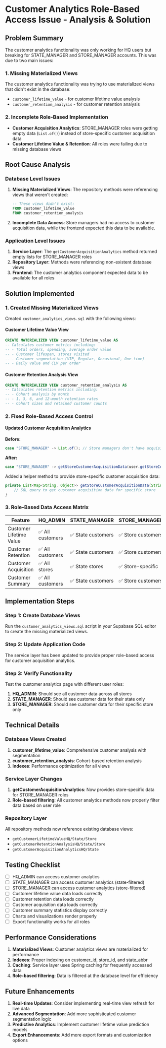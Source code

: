 # Customer Analytics Role-Based Access Issue - Analysis & Solution

## Problem Summary

The customer analytics functionality was only working for HQ users but breaking for STATE_MANAGER and STORE_MANAGER accounts. This was due to two main issues:

### 1. Missing Materialized Views
The customer analytics functionality was trying to use materialized views that didn't exist in the database:
- `customer_lifetime_value` - for customer lifetime value analysis
- `customer_retention_analysis` - for customer retention analysis

### 2. Incomplete Role-Based Implementation
- **Customer Acquisition Analytics**: STORE_MANAGER roles were getting empty data (`List.of()`) instead of store-specific customer acquisition data
- **Customer Lifetime Value & Retention**: All roles were failing due to missing database views

## Root Cause Analysis

### Database Level Issues
1. **Missing Materialized Views**: The repository methods were referencing views that weren't created:
   ```sql
   -- These views didn't exist:
   FROM customer_lifetime_value
   FROM customer_retention_analysis
   ```

2. **Incomplete Data Access**: Store managers had no access to customer acquisition data, while the frontend expected this data to be available.

### Application Level Issues
1. **Service Layer**: The `getCustomerAcquisitionAnalytics` method returned empty lists for STORE_MANAGER roles
2. **Repository Layer**: Methods were referencing non-existent database views
3. **Frontend**: The customer analytics component expected data to be available for all roles

## Solution Implemented

### 1. Created Missing Materialized Views
Created `customer_analytics_views.sql` with the following views:

#### Customer Lifetime Value View
```sql
CREATE MATERIALIZED VIEW customer_lifetime_value AS
-- Calculates customer metrics including:
-- - Total orders, spending, average order value
-- - Customer lifespan, stores visited
-- - Customer segmentation (VIP, Regular, Occasional, One-time)
-- - Daily value and CLV per order
```

#### Customer Retention Analysis View
```sql
CREATE MATERIALIZED VIEW customer_retention_analysis AS
-- Calculates retention metrics including:
-- - Cohort analysis by month
-- - 1, 3, 6, and 12-month retention rates
-- - Cohort sizes and retained customer counts
```

### 2. Fixed Role-Based Access Control

#### Updated Customer Acquisition Analytics
**Before:**
```java
case "STORE_MANAGER" -> List.of(); // Store managers don't have acquisition data
```

**After:**
```java
case "STORE_MANAGER" -> getStoreCustomerAcquisitionData(user.getStoreId());
```

Added a helper method to provide store-specific customer acquisition data:
```java
private List<Map<String, Object>> getStoreCustomerAcquisitionData(String storeId) {
    // SQL query to get customer acquisition data for specific store
}
```

### 3. Role-Based Data Access Matrix

| Feature | HQ_ADMIN | STATE_MANAGER | STORE_MANAGER |
|---------|----------|---------------|---------------|
| Customer Lifetime Value | ✅ All customers | ✅ State customers | ✅ Store customers |
| Customer Retention | ✅ All customers | ✅ State customers | ✅ Store customers |
| Customer Acquisition | ✅ All stores | ✅ State stores | ✅ Store-specific |
| Customer Summary | ✅ All customers | ✅ State customers | ✅ Store customers |

## Implementation Steps

### Step 1: Create Database Views
Run the `customer_analytics_views.sql` script in your Supabase SQL editor to create the missing materialized views.

### Step 2: Update Application Code
The service layer has been updated to provide proper role-based access for customer acquisition analytics.

### Step 3: Verify Functionality
Test the customer analytics page with different user roles:
1. **HQ_ADMIN**: Should see all customer data across all stores
2. **STATE_MANAGER**: Should see customer data for their state only
3. **STORE_MANAGER**: Should see customer data for their specific store only

## Technical Details

### Database Views Created
1. **customer_lifetime_value**: Comprehensive customer analysis with segmentation
2. **customer_retention_analysis**: Cohort-based retention analysis
3. **Indexes**: Performance optimization for all views

### Service Layer Changes
1. **getCustomerAcquisitionAnalytics**: Now provides store-specific data for STORE_MANAGER roles
2. **Role-based filtering**: All customer analytics methods now properly filter data based on user role

### Repository Layer
All repository methods now reference existing database views:
- `getCustomerLifetimeValueHQ/State/Store`
- `getCustomerRetentionAnalysisHQ/State/Store`
- `getCustomerAcquisitionAnalyticsHQ/State`

## Testing Checklist

- [ ] HQ_ADMIN can access customer analytics
- [ ] STATE_MANAGER can access customer analytics (state-filtered)
- [ ] STORE_MANAGER can access customer analytics (store-filtered)
- [ ] Customer lifetime value data loads correctly
- [ ] Customer retention data loads correctly
- [ ] Customer acquisition data loads correctly
- [ ] Customer summary statistics display correctly
- [ ] Charts and visualizations render properly
- [ ] Export functionality works for all roles

## Performance Considerations

1. **Materialized Views**: Customer analytics views are materialized for performance
2. **Indexes**: Proper indexing on customer_id, store_id, and state_abbr
3. **Caching**: Service layer uses Spring caching for frequently accessed data
4. **Role-based filtering**: Data is filtered at the database level for efficiency

## Future Enhancements

1. **Real-time Updates**: Consider implementing real-time view refresh for live data
2. **Advanced Segmentation**: Add more sophisticated customer segmentation logic
3. **Predictive Analytics**: Implement customer lifetime value prediction models
4. **Export Enhancements**: Add more export formats and customization options 